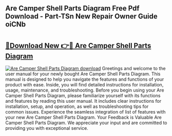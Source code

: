 ## Are Camper Shell Parts Diagram Free Pdf Download - Part-TSn New Repair Owner Guide oiCNb

# <h2><a href="http://dfo4xk.blite.top/?on=Are+Camper+Shell+Parts+Diagram">🔗Download New 👉🔴 Are Camper Shell Parts Diagram</a></h2>

[![Are Camper Shell Parts Diagram download](https://i.imgur.com/lujVjoI.png)](http://dfo4xk.blite.top/?on=Are+Camper+Shell+Parts+Diagram)
Greetings and welcome to the user manual for your newly bought Are Camper Shell Parts Diagram. This manual is designed to help you navigate the features and functions of your product with ease. Inside, you will find detailed instructions for installation, usage, maintenance, and troubleshooting. Before you begin using your Are Camper Shell Parts Diagram, please familiarize yourself with its functions and features by reading this user manual. It includes clear instructions for installation, setup, and operation, as well as troubleshooting tips for common issues. Experience the seamless integration of list of features with your new Are Camper Shell Parts Diagram. Your Feedback is Valuable Are Camper Shell Parts Diagram. We appreciate your input and are committed to providing you with exceptional service.
